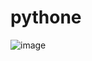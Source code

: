 # pythone

![image](https://github.com/user-attachments/assets/284facd1-1baa-411d-af27-c475e66da132)
